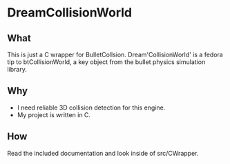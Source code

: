 # DreamCollisionWorld

## What

This is just a C wrapper for BulletCollsion. Dream'CollisionWorld' is a fedora 
tip to btCollisionWorld, a key object from the bullet physics simulation library.

## Why

* I need reliable 3D collision detection for this engine.
* My project is written in C.

## How

Read the included documentation and look inside of src/CWrapper.
